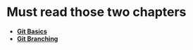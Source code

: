 # Must read those two chapters
<ul> 
  <li>  <a href = "https://git-scm.com/book/en/v2/Git-Branching-Basic-Branching-and-Merging" > <b> Git Basics </b> </a> </li>
  <li> <a href = "https://git-scm.com/book/en/v2/Git-Branching-Basic-Branching-and-Merging" > <b>  Git Branching </b> </a> </li>
</ul>
